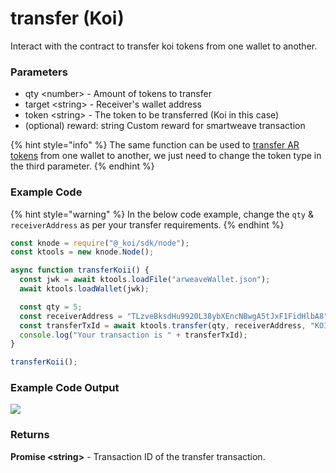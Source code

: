 # transfer (Koi)

Interact with the contract to transfer koi tokens from one wallet to another.

### Parameters

* qty \<number> - Amount of tokens to transfer
* target \<string> - Receiver's wallet address
* token \<string> - The token to be transferred (Koi in this case)
* (optional) reward: string Custom reward for smartweave transaction

{% hint style="info" %}
The same function can be used to [transfer AR tokens](transfer-ar.md) from one wallet to another, we just need to change the token type in the third parameter.
{% endhint %}

### Example Code

{% hint style="warning" %}
In the below code example, change the `qty` & `receiverAddress` as per your transfer requirements.
{% endhint %}

```javascript
const knode = require("@_koi/sdk/node");
const ktools = new knode.Node();

async function transferKoii() {
  const jwk = await ktools.loadFile("arweaveWallet.json");
  await ktools.loadWallet(jwk);

  const qty = 5;
  const receiverAddress = "TLzveBksdHu9920L38ybXEncNBwgA5tJxF1FidHlbA8";
  const transferTxId = await ktools.transfer(qty, receiverAddress, "KOI");
  console.log("Your transaction is " + transferTxId);
}

transferKoii();
```

### Example Code Output

![](https://lh4.googleusercontent.com/alcHay2Mi4MQUsA0qzHC8q5oP3Nh9kVNivM6IZdTbqgVM5Uas6DWf6jMGJMPTTIkixUkHid1OWD\_avtVZGSHuLxM4y6SenA4RsVhXUx4yRW2qthwYFSfkpNuDWY8DV4pQn1-c1mZ)

### Returns

**Promise \<string>** - Transaction ID of the transfer transaction.
